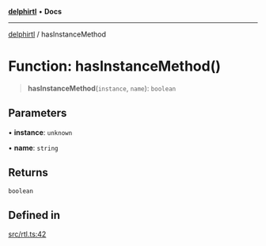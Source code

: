 [**delphirtl**](../README.md) • **Docs**

***

[delphirtl](../globals.md) / hasInstanceMethod

# Function: hasInstanceMethod()

> **hasInstanceMethod**(`instance`, `name`): `boolean`

## Parameters

• **instance**: `unknown`

• **name**: `string`

## Returns

`boolean`

## Defined in

[src/rtl.ts:42](https://github.com/chuacw/delphirtl/blob/df8a1102afe240ac0634e8cf60783cbd5a5ad06f/src/rtl.ts#L42)
